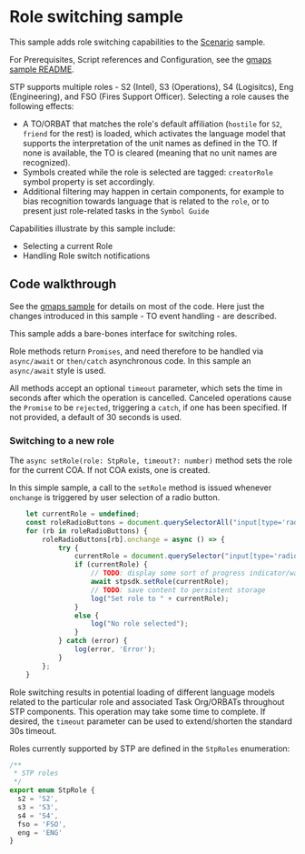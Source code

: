 # Role switching sample

This sample adds role switching capabilities to the  [Scenario](../scenario) sample.

For Prerequisites, Script references and Configuration, see the [gmaps sample README](../gmaps/README.md).


STP supports multiple roles - S2 (Intel), S3 (Operations), S4 (Logisitcs), Eng (Engineering), and FSO (Fires Support Officer). 
Selecting a role causes the following effects:

* A TO/ORBAT that matches the role's default affiliation (`hostile` for `S2`, `friend` for the rest) is loaded,
which activates the language model that supports the interpretation of the unit names as defined in the TO.
If none is available, the TO is cleared (meaning that no unit names are recognized).
* Symbols created while the role is selected are tagged: `creatorRole` symbol property is set accordingly.
* Additional filtering may happen in certain components, for example to bias recognition towards
language that is related to the `role`, or to present just role-related tasks in the `Symbol Guide` 


Capabilities illustrate by this sample include:

* Selecting a current Role 
* Handling Role switch notifications


## Code walkthrough

See the [gmaps sample](../gmaps) for details on most of the code. Here just the changes introduced in this sample - TO event handling - are described.

This sample adds a bare-bones interface for switching roles. 

Role methods return `Promises`, and need therefore to be handled via `async/await` 
or `then/catch` asynchronous code.
In this sample an `async/await` style is used.

All methods accept an optional `timeout` parameter, which sets the time in seconds after which the
operation is cancelled. 
Canceled operations cause the `Promise` to be `rejected`, triggering a `catch`, if one has been specified.
If not provided, a default of 30 seconds is used.  


### Switching to a new role

The `async setRole(role: StpRole, timeout?: number)` method sets the role for the current COA. 
If not COA exists, one is created.

In this simple sample, a call to the `setRole` method is issued whenever `onchange` is triggered by 
user selection of a radio button.

```javascript
    let currentRole = undefined;
    const roleRadioButtons = document.querySelectorAll("input[type='radio'][name=role]");
    for (rb in roleRadioButtons) {
        roleRadioButtons[rb].onchange = async () => {
            try {
                currentRole = document.querySelector("input[type='radio'][name=role]:checked").value;
                if (currentRole) {
                    // TODO: display some sort of progress indicator/wait cursor
                    await stpsdk.setRole(currentRole);
                    // TODO: save content to persistent storage
                    log("Set role to " + currentRole);
                }
                else {
                    log("No role selected");
                }
            } catch (error) {
                log(error, 'Error');
            }
        };
    }
```

Role switching results in potential loading of different language models related to the particular role and associated Task Org/ORBATs throughout STP components.
This operation may take some time to complete. If desired, the `timeout` parameter can be used
to extend/shorten the standard 30s timeout.

Roles currently supported by STP are defined in the `StpRoles` enumeration:

```javascript
/**
 * STP roles
 */
export enum StpRole {
  s2 = 'S2',
  s3 = 'S3',
  s4 = 'S4',
  fso = 'FSO',
  eng = 'ENG'
}
```